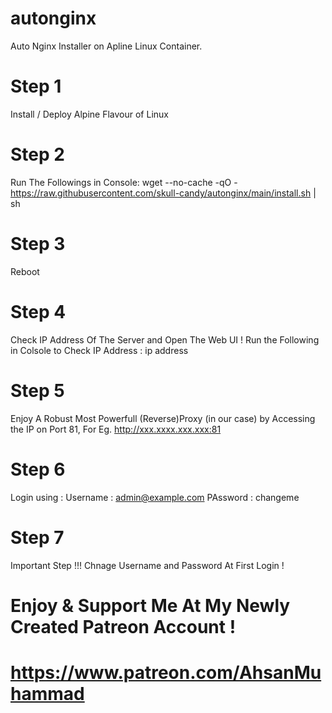 # autonginx
Auto Nginx Installer on Apline Linux Container.

# Step 1
Install / Deploy Alpine Flavour of Linux

# Step 2
Run The Followings in Console:
wget --no-cache -qO - https://raw.githubusercontent.com/skull-candy/autonginx/main/install.sh | sh

# Step 3 
Reboot

# Step 4
Check IP Address Of The Server and Open The Web UI !
Run the Following in Colsole to Check IP Address :
ip address

# Step 5
Enjoy A Robust Most Powerfull (Reverse)Proxy (in our case) by Accessing the IP on Port 81,
For Eg.
http://xxx.xxxx.xxx.xxx:81

# Step 6 
Login using :
Username : admin@example.com
PAssword : changeme

# Step 7
Important Step !!!
Chnage Username and Password At First Login !

# Enjoy & Support Me At My Newly Created Patreon Account !
# https://www.patreon.com/AhsanMuhammad
